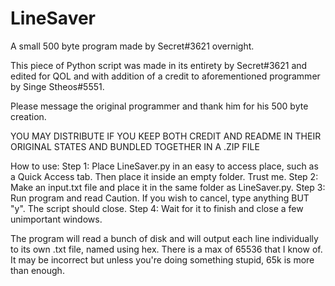 # LineSaver
A small 500 byte program made by Secret#3621 overnight.

This piece of Python script was made in its entirety by Secret#3621 and edited for QOL and with addition of a credit to aforementioned programmer by Singe Stheos#5551.

Please message the original programmer and thank him for his 500 byte creation.

YOU MAY DISTRIBUTE IF YOU KEEP BOTH CREDIT AND README IN THEIR ORIGINAL STATES AND BUNDLED TOGETHER IN A .ZIP FILE


How to use:
Step 1: Place LineSaver.py in an easy to access place, such as a Quick Access tab. Then place it inside an empty folder. Trust me.
Step 2: Make an input.txt file and place it in the same folder as LineSaver.py.
Step 3: Run program and read Caution. If you wish to cancel, type anything BUT "y". The script should close.
Step 4: Wait for it to finish and close a few unimportant windows. 

The program will read a bunch of disk and will output each line individually to its own .txt file, named using hex.
There is a max of 65536 that I know of. It may be incorrect but unless you're doing something stupid, 65k is more than enough.
